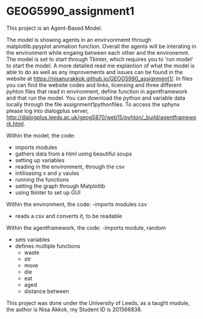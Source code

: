 # GEOG5990_assignment1
This project is an Agent-Based Model.

The model is showing agents in an envirvonmemt through matplotlib.ppyplot animation function. Overall the agents will be interating in the environment while engaing between each other and the environemnt. The model is set to start through Tkinter, which requires you to 'run model' to start the model. A more detailed read me explantion of what the model is able to do as well as any improvements and issues can be found in the website at https://nisanurakkok.github.io/GEOG5990_assignment1/.
In files you can find the website codes and links, licensing and three different pyhton files that read in environment, define function in agentframework and that run the model. You can download the python and variable data locally through the file assignment1pythonfiles. To access the sphynx please log into dialogplus server, http://dialogplus.leeds.ac.uk/geog5870/web15/pyhton/_build/agentframework.html. 

Within the model, the code:
- imports modules 
- gathers data from a html using beautiful soups 
- setting up variables
- reading in the environment, through the csv
- intilisasing x and y vaules
- running the functions
- setting the graph through Matplotlib
- using tkinter to set up GUI

Within the environment, the code:
-imports modules csv
- reads a csv and converts it, to be readable 

Within the agentframework, the code:
-imports module, random 
- sets variables 
- defines multiple functions 
  - waste
  - str
  - move
  - die
  - eat
  - aged 
  - distance between


This project was done under the University of Leeds, as a taught module, the author is Nisa Akkok, my Student ID is 201566838.
